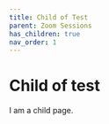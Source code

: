```yaml
---
title: Child of Test
parent: Zoom Sessions
has_children: true
nav_order: 1
---
```


# Child of test

I am a child page.
